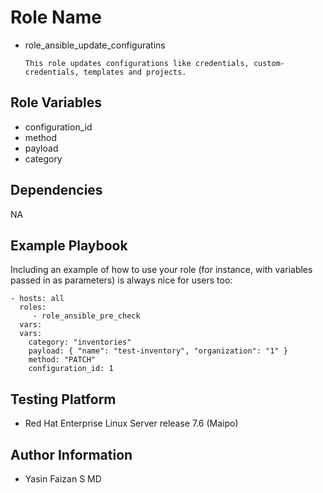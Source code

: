 Role Name
=========

- role_ansible_update_configuratins

      This role updates configurations like credentials, custom-credentials, templates and projects.

Role Variables
--------------

- configuration_id
- method
- payload
- category

Dependencies
------------

NA

Example Playbook
----------------

Including an example of how to use your role (for instance, with variables passed in as parameters) is always nice for users too:

    - hosts: all
      roles:
         - role_ansible_pre_check
      vars:
	  vars:
	    category: "inventories"
		payload: { "name": "test-inventory", "organization": "1" }
		method: "PATCH"
		configuration_id: 1
        

Testing Platform
----------------

- Red Hat Enterprise Linux Server release 7.6 (Maipo)

Author Information
------------------

- Yasin Faizan S MD
